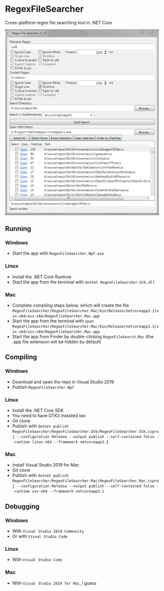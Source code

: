 RegexFileSearcher
=================

Cross-platform regex file searching tool in .NET Core

![](https://github.com/CommonLoon102/RegexFileSearcher/blob/master/image/screenshot.png?raw=true)

Running
-------

### Windows
 - Start the app with `RegexFileSearcher.Wpf.exe`
### Linux
 - Install the .NET Core Runtime
 - Start the app from the terminal with `dotnet RegexFileSearcher.Gtk.dll`
### Mac
 - Complete compiling steps below, which will create the file `RegexFileSearcher/RegexFileSearcher.Mac/bin/Release/netcoreapp3.1/osx-x64/osx-x64/RegexFileSearcher.Mac.app`
 - Start the app from the terminal with `open RegexFileSearcher/RegexFileSearcher.Mac/bin/Release/netcoreapp3.1/osx-x64/osx-x64/RegexFileSearcher.Mac.app`
 - Start the app from Finder by double-clicking `RegexFileSearch.Mac` (the .app file extension will be hidden by default)
 
Compiling
---------

### Windows
 - Download and open the repo in Visual Studio 2019
 - Publish `RegexFileSearcher.Wpf`
### Linux
 - Install the .NET Core SDK
 - You need to have GTK3 installed too
 - Git clone
 - Publish with `dotnet publish RegexFileSearcher/RegexFileSearcher.Gtk/RegexFileSearcher.Gtk.csproj --configuration Release --output publish --self-contained false --runtime linux-x64 --framework netcoreapp3.1`
### Mac
 - Install Visual Studio 2019 for Mac
 - Git clone
 - Publish with `dotnet publish RegexFileSearcher/RegexFileSearcher.Mac/RegexFileSearcher.Mac.csproj --configuration Release --output publish --self-contained false --runtime osx-x64 --framework netcoreapp3.1`
 
 Debugging
 ---------
 
### Windows
 - With `Visual Studio 2019 Community`
 - Or with `Visual Studio Code`
### Linux
 - With `Visual Studio Code`
### Mac
 - With `Visual Studio 2019 for Mac`, I guess
